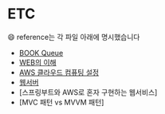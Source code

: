 # ETC
&#128516; reference는 각 파일 아래에 명시했습니다

- [BOOK Queue](https://github.com/yooooonk/TIL/blob/master/ETC/bookQ.md)
- [WEB의 이해](https://github.com/yooooonk/TIL/blob/master/ETC/web.md)
- [AWS 클라우드 컴퓨팅 설정](https://github.com/yooooonk/TIL/blob/master/ETC/AWS.md)
- [웹서버](https://github.com/yooooonk/TIL/blob/master/ETC/webServer.md)
- [스프링부트와 AWS로 혼자 구현하는 웹서비스]
- [MVC 패턴 vs MVVM 패턴]